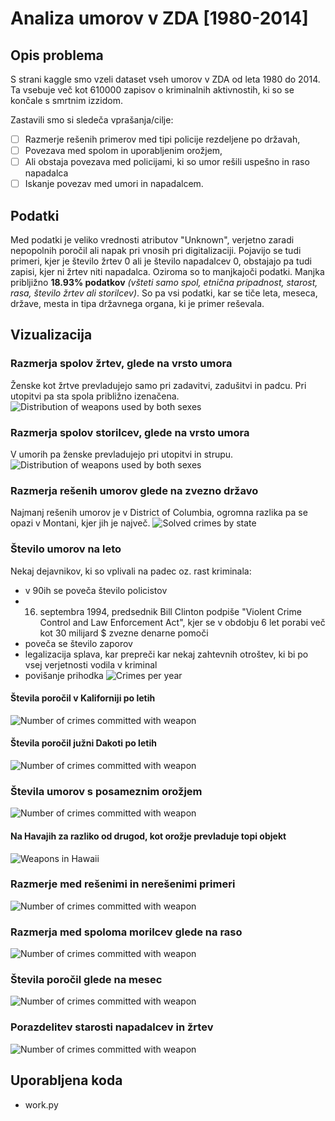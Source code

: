 # Analiza umorov v ZDA [1980-2014]

## Opis problema

S strani kaggle smo vzeli dataset vseh umorov v ZDA od leta 1980 do 2014. Ta vsebuje več kot 610000 zapisov o kriminalnih aktivnostih, ki so se končale s smrtnim izzidom.

Zastavili smo si sledeča vprašanja/cilje:
- [ ] Razmerje rešenih primerov med tipi policije rezdeljene po državah,
- [ ] Povezava med spolom in uporabljenim orožjem,
- [ ] Ali obstaja povezava med policijami, ki so umor rešili uspešno in raso napadalca
- [ ] Iskanje povezav med umori in napadalcem.

## Podatki

Med podatki je veliko vrednosti atributov "Unknown", verjetno zaradi nepopolnih poročil ali napak pri vnosih pri digitalizaciji.
Pojavijo se tudi primeri, kjer je število žrtev 0 ali je število napadalcev 0, obstajajo pa tudi zapisi, kjer ni
žrtev niti napadalca. Oziroma so to manjkajoči podatki. Manjka pribljižno **18.93% podatkov** _(všteti samo spol, etnična
pripadnost, starost, rasa, število žrtev ali storilcev)_. So pa vsi podatki, kar se tiče leta, meseca, države, mesta in tipa
državnega organa, ki je primer reševala.

## Vizualizacija

### Razmerja spolov žrtev, glede na vrsto umora

Ženske kot žrtve prevladujejo samo pri zadavitvi, zadušitvi in padcu. Pri utopitvi pa sta spola približno izenačena.
![Distribution of weapons used by both sexes](pictures/weapon_victim_sex.png)

### Razmerja spolov storilcev, glede na vrsto umora

V umorih pa ženske prevladujejo pri utopitvi in strupu.
![Distribution of weapons used by both sexes](pictures/weapon_perpetrator_sex.png)

### Razmerja rešenih umorov glede na zvezno državo

Najmanj rešenih umorov je v District of Columbia, ogromna razlika pa se opazi v Montani, kjer jih je največ.
![Solved crimes by state](pictures/solved_state.png)

### Število umorov na leto

Nekaj dejavnikov, ki so vplivali na padec oz. rast kriminala:
- v 90ih se poveča število policistov
- 16. septembra 1994, predsednik Bill Clinton podpiše "Violent Crime Control and Law Enforcement Act", kjer se v obdobju 6 let porabi več kot 30 milijard $ zvezne denarne pomoči
- poveča se število zaporov
- legalizacija splava, kar prepreči kar nekaj zahtevnih otroštev, ki bi po vsej verjetnosti vodila v kriminal
- povišanje prihodka
![Crimes per year](pictures/crimes_per_year.png)

#### Števila poročil v Kaliforniji po letih
![Number of crimes committed with weapon](pictures/crimes_per_year_california.png)

#### Števila poročil južni Dakoti po letih
![Number of crimes committed with weapon](pictures/crimes_per_year_south_dakota.png)

### Števila umorov s posameznim orožjem
![Number of crimes committed with weapon](pictures/crimes_by_weapon.png)

#### Na Havajih za razliko od drugod, kot orožje prevladuje topi objekt
![Weapons in Hawaii](pictures/hawaii_weapons.png)

### Razmerje med rešenimi in nerešenimi primeri
![Number of crimes committed with weapon](pictures/crime_solved.png)

### Razmerja med spoloma morilcev glede na raso
![Number of crimes committed with weapon](pictures/gender_by_race.png)

### Števila poročil glede na mesec
![Number of crimes committed with weapon](pictures/crimes_per_month.png)

### Porazdelitev starosti napadalcev in žrtev
![Number of crimes committed with weapon](pictures/age_distribution.png)

## Uporabljena koda

* work.py

